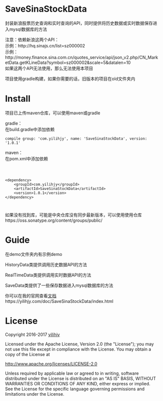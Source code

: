 # SaveSinaStockData
<p>封装新浪股票历史查询和实时查询的API，同时提供将历史数据或实时数据保存进入mysql数据库的方法</p>
<p>注意：依赖新浪这两个API：<br>示例：http://hq.sinajs.cn/list=sz000002<br>示例：http://money.finance.sina.com.cn/quotes_service/api/json_v2.php/CN_MarketData.getKLineData?symbol=sz000002&scale=5&datalen=10<br>如果这两个API无法使用，那么无法使用本项目</p>
<p>项目使用gradle构建，如果你需要的话，旧版本的项目在old文件夹内</p>

# Install
<p>项目已上传maven仓库，可以使用maven或gradle</p>
<p>gradle：<br>在build.gradle中添加依赖<br></p>
<code>compile group: 'com.yilihjy', name: 'SaveSinaStockData', version: '1.0.1'</code>
<p>maven：<br>在pom.xml中添加依赖<br></p>
<code><br>
<pre>&lt;dependency&gt;
    &lt;groupId&gt;com.yilihjy&lt;/groupId&gt;
    &lt;artifactId&gt;SaveSinaStockData&lt;/artifactId&gt;
    &lt;version&gt;1.0.1&lt;/version&gt;
&lt;/dependency&gt;</pre>
</code>

<p>如果没有找到库，可能是中央仓库没有同步最新版本，可以使用使用仓库https://oss.sonatype.org/content/groups/public/</p>

# Guide
<p>在demo文件夹内有示例demo</p>
<p>HistoryData类提供调用历史数据API的方法</p>
<p>RealTimeData类提供调用实时数据API的方法</p>
<p>SaveData类提供了一些保存数据进入mysql数据库的方法</p>
<p>你可以在我的官网查看<a href="https://yilihjy.com/doc/SaveSinaStockData/index.html">文档</a><br>https://yilihjy.com/doc/SaveSinaStockData/index.html</p>

# License

<p>Copyright 2016-2017 <a href="https://yilihjy.com">yilihjy</a></p>

<p>Licensed under the Apache License, Version 2.0 (the "License"); you may not use this file except in compliance with the License. You may obtain a copy of the License at</p>

   <p><a href="http://www.apache.org/licenses/LICENSE-2.0">http://www.apache.org/licenses/LICENSE-2.0</a></p>
<p>Unless required by applicable law or agreed to in writing, software distributed under the License is distributed on an "AS IS" BASIS, WITHOUT WARRANTIES OR CONDITIONS OF ANY KIND, either express or implied. See the License for the specific language governing permissions and limitations under the License.</p>
